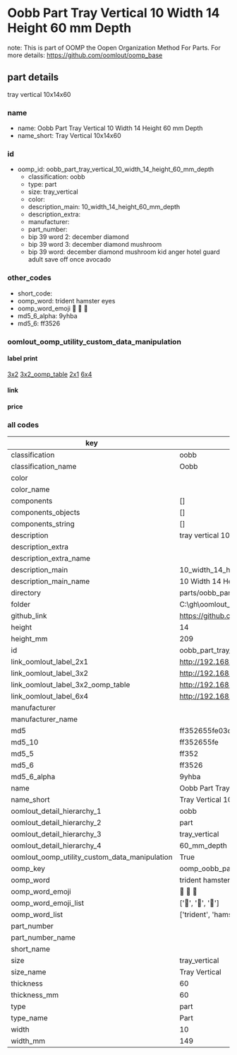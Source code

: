 # Oobb Part Tray Vertical 10 Width 14 Height 60 mm Depth  

note: This is part of OOMP the Oopen Organization Method For Parts. For more details: https://github.com/oomlout/oomp_base

##  part details
  



tray vertical 10x14x60



### name
* name: Oobb Part Tray Vertical 10 Width 14 Height 60 mm Depth
* name_short: Tray Vertical 10x14x60 
### id
* oomp_id: oobb_part_tray_vertical_10_width_14_height_60_mm_depth
  * classification: oobb
  * type: part
  * size: tray_vertical
  * color: 
  * description_main: 10_width_14_height_60_mm_depth
  * description_extra: 
  * manufacturer: 
  * part_number: 
  * bip 39 word 2: december diamond
  * bip 39 word 3: december diamond mushroom
  * bip 39 word: december diamond mushroom kid anger hotel guard adult save off once avocado

### other_codes
* short_code: 
* oomp_word: trident hamster eyes
* oomp_word_emoji :trident: :hamster: :eyes:
* md5_6_alpha: 9yhba
* md5_6: ff3526






### oomlout_oomp_utility_custom_data_manipulation
#### label print
[3x2](http://192.168.1.245:1112/?label=oomp%209yhba)
[3x2_oomp_table](http://192.168.1.108:1112/?label=oomp%209yhba)
[2x1](http://192.168.1.242:1112/?label=oomp%209yhba)
[6x4](http://192.168.1.55:1112/?label=oomp%209yhba)    

#### link

                              

#### price







### all codes 
| key | value |  
| --- | --- |  
| classification | oobb |  
| classification_name | Oobb |  
| color |  |  
| color_name |  |  
| components | [] |  
| components_objects | [] |  
| components_string | [] |  
| description | tray vertical 10x14x60 |  
| description_extra |  |  
| description_extra_name |  |  
| description_main | 10_width_14_height_60_mm_depth |  
| description_main_name | 10 Width 14 Height 60 mm Depth |  
| directory | parts/oobb_part_tray_vertical_10_width_14_height_60_mm_depth |  
| folder | C:\gh\oomlout_oobb_version_4_generated_parts\parts\oobb_part_tray_vertical_10_width_14_height_60_mm_depth |  
| github_link | https://github.com/oomlout/oomlout_oomp_part_src/tree/main/parts/oobb_part_tray_vertical_10_width_14_height_60_mm_depth |  
| height | 14 |  
| height_mm | 209 |  
| id | oobb_part_tray_vertical_10_width_14_height_60_mm_depth |  
| link_oomlout_label_2x1 | http://192.168.1.242:1112/?label=oomp%209yhba |  
| link_oomlout_label_3x2 | http://192.168.1.245:1112/?label=oomp%209yhba |  
| link_oomlout_label_3x2_oomp_table | http://192.168.1.108:1112/?label=oomp%209yhba |  
| link_oomlout_label_6x4 | http://192.168.1.55:1112/?label=oomp%209yhba |  
| manufacturer |  |  
| manufacturer_name |  |  
| md5 | ff352655fe03cce9b88457a5238f49c5 |  
| md5_10 | ff352655fe |  
| md5_5 | ff352 |  
| md5_6 | ff3526 |  
| md5_6_alpha | 9yhba |  
| name | Oobb Part Tray Vertical 10 Width 14 Height 60 mm Depth |  
| name_short | Tray Vertical 10x14x60  |  
| oomlout_detail_hierarchy_1 | oobb |  
| oomlout_detail_hierarchy_2 | part |  
| oomlout_detail_hierarchy_3 | tray_vertical |  
| oomlout_detail_hierarchy_4 | 60_mm_depth |  
| oomlout_oomp_utility_custom_data_manipulation | True |  
| oomp_key | oomp_oobb_part_tray_vertical_10_width_14_height_60_mm_depth |  
| oomp_word | trident hamster eyes |  
| oomp_word_emoji | :trident: :hamster: :eyes: |  
| oomp_word_emoji_list | [':trident:', ':hamster:', ':eyes:'] |  
| oomp_word_list | ['trident', 'hamster', 'eyes'] |  
| part_number |  |  
| part_number_name |  |  
| short_name |  |  
| size | tray_vertical |  
| size_name | Tray Vertical |  
| thickness | 60 |  
| thickness_mm | 60 |  
| type | part |  
| type_name | Part |  
| width | 10 |  
| width_mm | 149 |  
